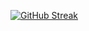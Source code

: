 [![GitHub Streak](https://github-readme-streak-stats.herokuapp.com?user=ChenErik&theme=vue-dark&date_format=M%20j%5B%2C%20Y%5D)](https://git.io/streak-stats)
